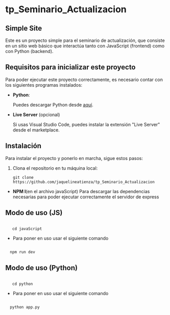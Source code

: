 # tp_Seminario_Actualizacion

## Simple Site

Este es un proyecto simple para el seminario de actualización, que consiste en un sitio web básico que interactúa tanto con JavaScript (frontend) como con Python (backend).

## Requisitos para inicializar este proyecto

Para poder ejecutar este proyecto correctamente, es necesario contar con los siguientes programas instalados:

- **Python**:

  Puedes descargar Python desde [aquí](https://www.python.org/downloads/).

- **Live Server** (opcional)

  Si usas Visual Studio Code, puedes instalar la extensión "Live Server" desde el marketplace.

## Instalación

Para instalar el proyecto y ponerlo en marcha, sigue estos pasos:

1. Clona el repositorio en tu máquina local:

   ```
   git clone https://github.com/jaquelineatienza/tp_Seminario_Actualizacion
   ```

- **NPM I**(en el archivo javaScript) Para descargar las dependencias necesarias para poder ejecutar correctamente el servidor de express

## Modo de uso (JS)

```

   cd javaScript
```

- Para poner en uso usar el siguiente comando

```

  npm run dev

```

## Modo de uso (Python)

```

   cd python
```

- Para poner en uso usar el siguiente comando

```

  python app.py

```
